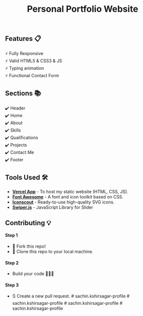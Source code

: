 <div align="center">

<h1>Personal Portfolio Website</h1>

<!-- <h2>
  <a href="https://ridham-parmar.vercel.app/">ridham-parmar.vercel.app</a>
</h2> -->
<br/>
</div>


## Features 📋
⚡️ Fully Responsive\
⚡️ Valid HTML5 & CSS3 & JS\
⚡️ Typing animation\
⚡️ Functional Contact Form

## Sections 📚
✔️ Header\
✔️ Home\
✔️ About\
✔️ Skills\
✔️ Qualifications\
✔️ Projects\
✔️ Contact Me\
✔️ Footer

<!-- To view a live example, **[click here](https://ridham-parmar.vercel.app/)** -->

## Tools Used 🛠️
- [**Vercel App**](https://vercel.com/) - To host my static website (HTML, CSS, JS).
- [**Font Awesome**](https://fontawesome.com/) - A font and icon toolkit based on CSS.
- [**Iconscout**](https://iconscout.com/unicons) - Ready-to-use high-quality SVG icons.
- [**Swiper.js**](https://swiperjs.com/) - JavaScript Library for Slider

## Contributing 💡
#### Step 1
- 🍴 Fork this repo!
- 👯 Clone this repo to your local machine.

#### Step 2
- Build your code 🔨🔨🔨

#### Step 3
- 🔃 Create a new pull request.
#   s a c h i n . k s h i r s a g a r - p r o f i l e 
 
 #   s a c h i n . k s h i r s a g a r - p r o f i l e 
 
 #   s a c h i n . k s h i r s a g a r - p r o f i l e  
 #   s a c h i n . k s h i r s a g a r - p r o f i l e  
 